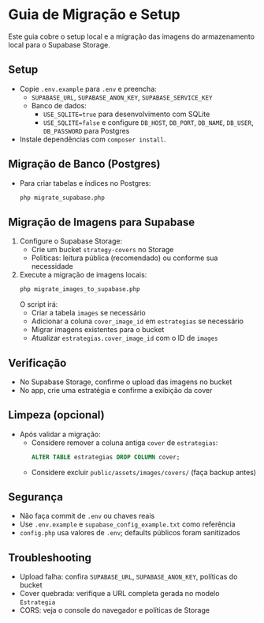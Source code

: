 # Guia de Migração e Setup

Este guia cobre o setup local e a migração das imagens do armazenamento local para o Supabase Storage.

## Setup
- Copie `.env.example` para `.env` e preencha:
  - `SUPABASE_URL`, `SUPABASE_ANON_KEY`, `SUPABASE_SERVICE_KEY`
  - Banco de dados:
    - `USE_SQLITE=true` para desenvolvimento com SQLite
    - `USE_SQLITE=false` e configure `DB_HOST`, `DB_PORT`, `DB_NAME`, `DB_USER`, `DB_PASSWORD` para Postgres
- Instale dependências com `composer install`.

## Migração de Banco (Postgres)
- Para criar tabelas e índices no Postgres:
  ```bash
  php migrate_supabase.php
  ```

## Migração de Imagens para Supabase
1. Configure o Supabase Storage:
   - Crie um bucket `strategy-covers` no Storage
   - Políticas: leitura pública (recomendado) ou conforme sua necessidade
2. Execute a migração de imagens locais:
   ```bash
   php migrate_images_to_supabase.php
   ```
   O script irá:
   - Criar a tabela `images` se necessário
   - Adicionar a coluna `cover_image_id` em `estrategias` se necessário
   - Migrar imagens existentes para o bucket
   - Atualizar `estrategias.cover_image_id` com o ID de `images`

## Verificação
- No Supabase Storage, confirme o upload das imagens no bucket
- No app, crie uma estratégia e confirme a exibição da cover

## Limpeza (opcional)
- Após validar a migração:
  - Considere remover a coluna antiga `cover` de `estrategias`:
    ```sql
    ALTER TABLE estrategias DROP COLUMN cover;
    ```
  - Considere excluir `public/assets/images/covers/` (faça backup antes)

## Segurança
- Não faça commit de `.env` ou chaves reais
- Use `.env.example` e `supabase_config_example.txt` como referência
- `config.php` usa valores de `.env`; defaults públicos foram sanitizados

## Troubleshooting
- Upload falha: confira `SUPABASE_URL`, `SUPABASE_ANON_KEY`, políticas do bucket
- Cover quebrada: verifique a URL completa gerada no modelo `Estrategia`
- CORS: veja o console do navegador e políticas de Storage
